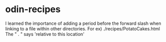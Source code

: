 # odin-recipes

I learned the importance of adding a period before the forward slash when linking to a file within other directories. For ex)  ./recipes/PotatoCakes.html
The " . " says 'relative to this location'